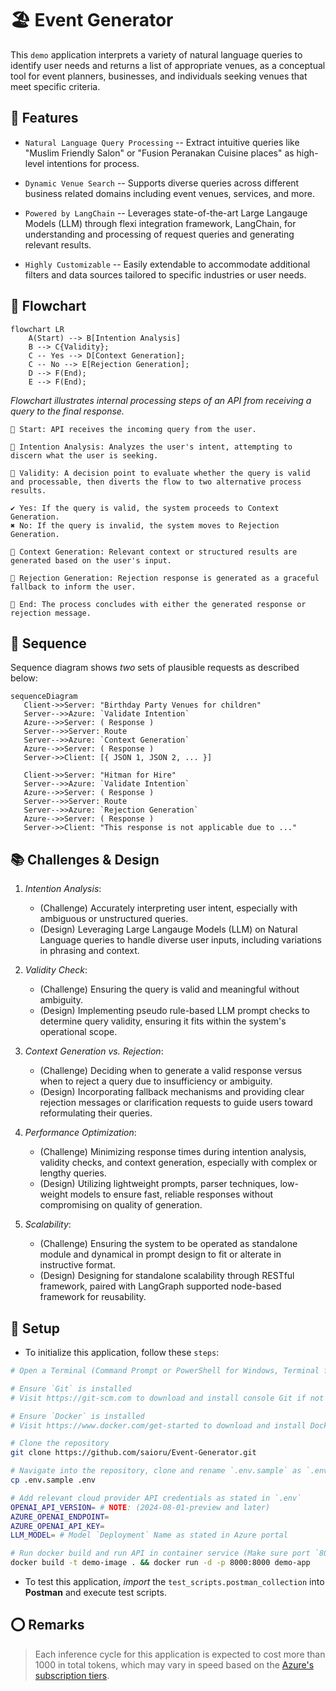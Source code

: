 # 🏖️ Event Generator
This `demo` application interprets a variety of natural language queries to identify user needs and returns a list of appropriate venues, as a conceptual tool for event planners, businesses, and individuals seeking venues that meet specific criteria.
    

## 🚩 Features
- `Natural Language Query Processing` -- Extract intuitive queries like "Muslim Friendly Salon" or "Fusion Peranakan Cuisine places" as high-level  intentions for process.

- `Dynamic Venue Search` -- Supports diverse queries across different business related domains including event venues, services, and more.

- `Powered by LangChain` -- Leverages state-of-the-art Large Langauge Models (LLM) through flexi integration framework, LangChain, for understanding and processing of request queries and generating relevant results.

- `Highly Customizable` -- Easily extendable to accommodate additional filters and data sources tailored to specific industries or user needs.

## 🚥  Flowchart
```mermaid
flowchart LR
    A(Start) --> B[Intention Analysis]
    B --> C{Validity};
    C -- Yes --> D[Context Generation];
    C -- No --> E[Rejection Generation];
    D --> F(End);
    E --> F(End);
```

*Flowchart illustrates internal processing steps of an API from receiving a query to the final response.*

    🔵 Start: API receives the incoming query from the user. 
    
    🔲 Intention Analysis: Analyzes the user's intent, attempting to discern what the user is seeking.

    🔶 Validity: A decision point to evaluate whether the query is valid and processable, then diverts the flow to two alternative process results.

    ✔️ Yes: If the query is valid, the system proceeds to Context Generation.
    ✖️ No: If the query is invalid, the system moves to Rejection Generation.

    🔲 Context Generation: Relevant context or structured results are generated based on the user's input.

    🔲 Rejection Generation: Rejection response is generated as a graceful fallback to inform the user.

    🔴 End: The process concludes with either the generated response or rejection message.

## 🚧 Sequence
Sequence diagram shows *two* sets of plausible requests as described below:

 ```mermaid
 sequenceDiagram
    Client->>Server: "Birthday Party Venues for children"
    Server-->>Azure: `Validate Intention`
    Azure-->>Server: ( Response )
    Server-->>Server: Route
    Server-->>Azure: `Context Generation`
    Azure-->>Server: ( Response )
    Server->>Client: [{ JSON 1, JSON 2, ... }]

    Client->>Server: "Hitman for Hire"
    Server-->>Azure: `Validate Intention`
    Azure-->>Server: ( Response )
    Server-->>Server: Route
    Server-->>Azure: `Rejection Generation`
    Azure-->>Server: ( Response )
    Server->>Client: "This response is not applicable due to ..."
 ```

## 📚 Challenges & Design
1. *Intention Analysis*:
    - (Challenge) Accurately interpreting user intent, especially with ambiguous or unstructured queries.
    - (Design) Leveraging Large Langauge Models (LLM) on Natural Language  queries to handle diverse user inputs, including variations in phrasing and context.

2. *Validity Check*:
    - (Challenge) Ensuring the query is valid and meaningful without ambiguity.
    - (Design) Implementing pseudo rule-based LLM prompt checks to determine query validity, ensuring it fits within the system's operational scope.

3. *Context Generation vs. Rejection*:
    - (Challenge) Deciding when to generate a valid response versus when to reject a query due to insufficiency or ambiguity.
    - (Design) Incorporating fallback mechanisms and providing clear rejection messages or clarification requests to guide users toward reformulating their queries.

4. *Performance Optimization*:
    - (Challenge) Minimizing response times during intention analysis, validity checks, and context generation, especially with complex or lengthy queries.
    - (Design) Utilizing lightweight prompts, parser techniques, low-weight models to ensure fast, reliable responses without compromising on quality of generation.

5. *Scalability*:
    - (Challenge) Ensuring the system to be operated as standalone module and dynamical in prompt design to fit or alterate in instructive format.
    - (Design) Designing for standalone scalability through RESTful framework, paired with LangGraph supported node-based framework for reusability.

## 📝 Setup
- To initialize this application, follow these `steps`:
```bash
# Open a Terminal (Command Prompt or PowerShell for Windows, Terminal for macOS or Linux)

# Ensure `Git` is installed
# Visit https://git-scm.com to download and install console Git if not already installed

# Ensure `Docker` is installed
# Visit https://www.docker.com/get-started to download and install Docker if not already installed

# Clone the repository
git clone https://github.com/saioru/Event-Generator.git

# Navigate into the repository, clone and rename `.env.sample` as `.env`
cp .env.sample .env

# Add relevant cloud provider API credentials as stated in `.env`
OPENAI_API_VERSION= # NOTE: (2024-08-01-preview and later)
AZURE_OPENAI_ENDPOINT=
AZURE_OPENAI_API_KEY=
LLM_MODEL= # Model `Deployment` Name as stated in Azure portal

# Run docker build and run API in container service (Make sure port `8000` is not occupied)
docker build -t demo-image . && docker run -d -p 8000:8000 demo-app
```

- To test this application, *import* the `test_scripts.postman_collection` into **Postman** and execute test scripts. 

## ⭕ Remarks
> Each inference cycle for this application is expected to cost more than 1000 in total tokens, which may vary in speed based on the [Azure's subscription tiers](https://learn.microsoft.com/en-us/azure/ai-services/openai/quotas-limits#other-offer-types).
